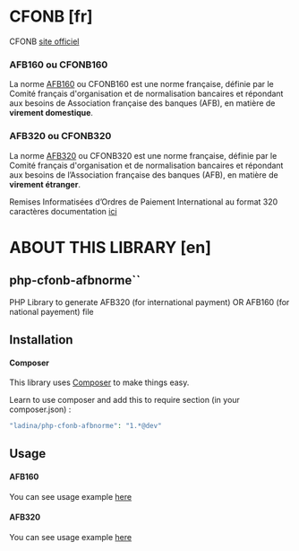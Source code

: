# CFONB [fr]
CFONB [site officiel](https://www.cfonb.org/)

### AFB160 ou CFONB160
La norme [AFB160](https://fr.wikipedia.org/wiki/AFB160) ou CFONB160 est une norme française, définie par le Comité français d'organisation et de normalisation bancaires et répondant aux besoins de Association française des banques (AFB), en matière de **virement domestique**.

### AFB320 ou CFONB320
La norme [AFB320](https://fr.wikipedia.org/wiki/AFB320) ou CFONB320 est une norme française, définie par le Comité français d'organisation et de normalisation bancaires et répondant aux besoins de l’Association française des banques (AFB), en matière de **virement étranger**.

Remises Informatisées d’Ordres de Paiement International au format 320 caractères 
 documentation [ici](https://www.cfonb.org/fichiers/20171002171114_Brochure_Rem_inf_ordres_paiement_international_320C_V4.pdf)

# ABOUT THIS LIBRARY [en]
## php-cfonb-afbnorme``

PHP Library to generate AFB320 (for international payment) OR AFB160 (for national payement) file

## Installation

#### Composer

This library uses [Composer](https://getcomposer.org/) to make things easy.

Learn to use composer and add this to require section (in your composer.json) :

```php
"ladina/php-cfonb-afbnorme": "1.*@dev"
```

## Usage

#### AFB160
You can see usage example [here](https://github.com/ladinasedera/php-cfonb-afbnorme/blob/main/generate-afb160.php)
#### AFB320
You can see usage example [here](https://github.com/ladinasedera/php-cfonb-afbnorme/blob/main/generate-afb320.php)


